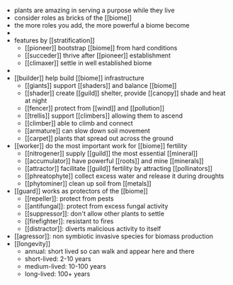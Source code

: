 - plants are amazing in serving a purpose while they live
- consider roles as bricks of the [[biome]]
- the more roles you add, the more powerful a biome become
-
- features by [[stratification]]
	- [[pioneer]] bootstrap [[biome]] from hard conditions
	- [[succeder]] thrive after [[pioneer]] establishment
	- [[climaxer]] settle in well established biome
-
- [[builder]] help build [[biome]] infrastructure
	- [[giants]] support [[shaders]] and balance [[biome]]
	- [[shader]] create [[guild]] shelter, provide [[canopy]] shade and heat at night
	- [[fencer]] protect from [[wind]] and [[pollution]]
	- [[trellis]] support [[climbers]] allowing them to ascend
	- [[climber]] able to climb and connect
	- [[armature]] can slow down soil movement
	- [[carpet]] plants that spread out across the ground
- [[worker]] do the most important work for [[biome]] fertility
	- [[nitrogener]] supply [[guild]] the most essential [[mineral]]
	- [[accumulator]] have powerful [[roots]] and mine [[minerals]]
	- [[attractor]] facilitate [[guild]] fertility by attracting [[pollinators]]
	- [[phreatophyte]] collect excess water and release it during droughts
	- [[phytominer]] clean up soil from [[metals]]
- [[guard]] works as protectors of the [[biome]]
	- [[repeller]]: protect from pests
	- [[antifungal]]: protect from excess fungal activity
	- [[suppressor]]: don't allow other plants to settle
	- [[firefighter]]: resistant to fires
	- [[distractor]]: diverts malicious activity to itself
- [[agressor]]: non symbiotic invasive species for biomass production
- [[longevity]]
	- annual: short lived so can walk and appear here and there
	- short-lived: 2-10 years
	- medium-lived: 10-100 years
	- long-lived: 100+ years